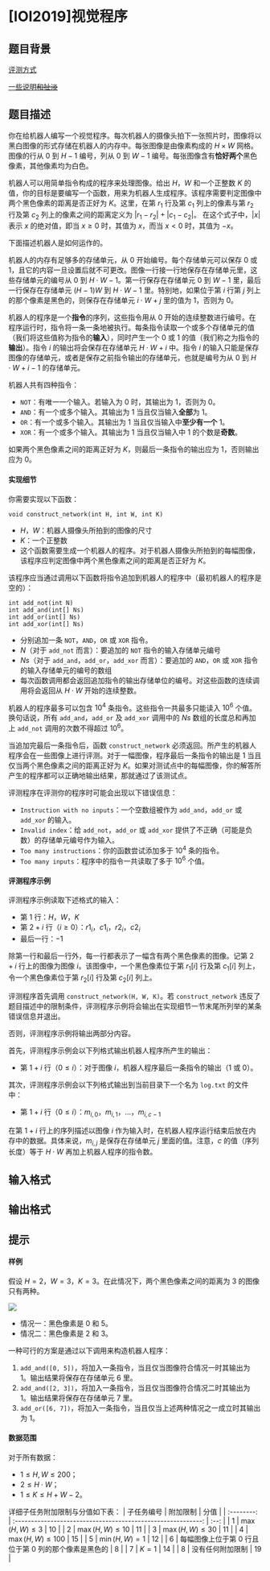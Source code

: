 # [IOI2019]视觉程序

## 题目背景

[评测方式](https://www.luogu.com.cn/paste/5z13bn4l)

[一些说明~~和扯淡~~](https://www.luogu.com.cn/paste/l6kcccs4)

## 题目描述

你在给机器人编写一个视觉程序。每次机器人的摄像头拍下一张照片时，图像将以黑白图像的形式存储在机器人的内存中。每张图像是由像素构成的 $H\times W$ 网格。图像的行从 $0$ 到 $H-1$ 编号，列从 $0$ 到 $W-1$ 编号。每张图像含有**恰好两个**黑色像素，其他像素均为白色。

机器人可以用简单指令构成的程序来处理图像。给出 $H$，$W$ 和一个正整数 $K$ 的值，你的目标是要编写一个函数，用来为机器人生成程序。该程序需要判定图像中两个黑色像素的距离是否正好为 $K$。这里，在第 $r_1$ 行及第 $c_1$ 列上的像素与第 $r_2$ 行及第 $c_2$ 列上的像素之间的距离定义为 $|r_1-r_2|+|c_1-c_2|$。 在这个式子中，$|x|$ 表示 $x$ 的绝对值，即当 $x\ge0$ 时，其值为 $x$，而当 $x<0$ 时，其值为 $-x$。

下面描述机器人是如何运作的。

机器人的内存有足够多的存储单元，从 $0$ 开始编号。每个存储单元可以保存 $0$ 或 $1$，且它的内容一旦设置后就不可更改。图像一行接一行地保存在存储单元里，这些存储单元的编号从 $0$ 到 $H\cdot W-1$。第一行保存在存储单元 $0$ 到 $W-1$ 里，最后一行保存在存储单元 $(H-1)W$ 到 $H\cdot W-1$ 里。特别地，如果位于第 $i$ 行第 $j$ 列上的那个像素是黑色的，则保存在存储单元 $i\cdot W+j$ 里的值为 $1$，否则为 $0$。

机器人的程序是一个**指令**的序列，这些指令用从 $0$ 开始的连续整数进行编号。在程序运行时，指令将一条一条地被执行。每条指令读取一个或多个存储单元的值（我们将这些值称为指令的**输入**），同时产生一个 $0$ 或 $1$ 的值（我们称之为指令的**输出**）。指令 $i$ 的输出将会保存在存储单元 $H\cdot W+i$ 中。指令 $i$ 的输入只能是保存图像的存储单元，或者是保存之前指令输出的存储单元，也就是编号为从 $0$ 到 $H\cdot W+i-1$ 的存储单元。

机器人共有四种指令：
- `NOT`：有唯一一个输入。若输入为 $0$ 时，其输出为 $1$，否则为 $0$。
- `AND`：有一个或多个输入。其输出为 $1$ 当且仅当输入**全部**为 $1$。
- `OR`：有一个或多个输入。其输出为 $1$ 当且仅当输入中**至少有一个** $1$。
- `XOR`：有一个或多个输入。其输出为 $1$ 当且仅当输入中 $1$ 的个数是**奇数**。

如果两个黑色像素之间的距离正好为 $K$，则最后一条指令的输出应为 $1$，否则输出应为 $0$。
#### 实现细节
你需要实现以下函数：
```plain
void construct_network(int H, int W, int K)
```
- $H$，$W$：机器人摄像头所拍到的图像的尺寸
- $K$：一个正整数
- 这个函数需要生成一个机器人的程序。对于机器人摄像头所拍到的每幅图像，该程序应判定图像中两个黑色像素之间的距离是否正好为 $K$。

该程序应当通过调用以下函数将指令追加到机器人的程序中（最初机器人的程序是空的）：
```plain
int add_not(int N)
int add_and(int[] Ns)
int add_or(int[] Ns)
int add_xor(int[] Ns)
```
- 分别追加一条 `NOT`，`AND`，`OR` 或 `XOR` 指令。
- $N$（对于 `add_not` 而言）：要追加的 `NOT` 指令的输入存储单元编号
- $Ns$（对于 `add_and`，`add_or`，`add_xor` 而言）：要追加的 `AND`，`OR` 或 `XOR` 指令的输入存储单元的编号的数组
- 每次函数调用都会返回追加指令的输出存储单位的编号。对这些函数的连续调用将会返回从 $H\cdot W$ 开始的连续整数。

机器人的程序最多可以包含 $10^4$ 条指令。这些指令一共最多只能读入 $10^6$ 个值。换句话说，所有 `add_and`，`add_or` 及 `add_xor` 调用中的 $Ns$ 数组的长度总和再加上 `add_not` 调用的次数不得超过 $10^6$。


当追加完最后一条指令后，函数 `construct_network` 必须返回。所产生的机器人程序会在一些图像上进行评测。对于一幅图像，程序最后一条指令的输出是 $1$ 当且仅当两个黑色像素之间的距离正好为 $K$。如果对测试点中的每幅图像，你的解答所产生的程序都可以正确地输出结果，那就通过了该测试点。

评测程序在评测你的程序时可能会出现以下错误信息：
- `Instruction with no inputs`：一个空数组被作为 `add_and`，`add_or` 或 `add_xor` 的输入。
- `Invalid index`：给 `add_not`，`add_or` 或 `add_xor` 提供了不正确（可能是负数）的存储单元编号作为输入。
- `Too many instructions`：你的函数尝试添加多于 $10^4$ 条的指令。
- `Too many inputs`：程序中的指令一共读取了多于 $10^6$ 个值。
#### 评测程序示例
评测程序示例读取下述格式的输入：
- 第 $1$ 行：$H$，$W$，$K$
- 第 $2+i$ 行（$i\ge0$）：$r1_i$，$c1_i$，$r2_i$，$c2_i$
- 最后一行：$-1$

除第一行和最后一行外，每一行都表示了一幅含有两个黑色像素的图像。记第 $2+i$ 行上的图像为图像 $i$。该图像中，一个黑色像素位于第 $r_1[i]$ 行及第 $c_1[i]$ 列上，令一个黑色像素位于第 $r_2[i]$ 行及第 $c_2[i]$ 列上。

评测程序首先调用 `construct_network(H, W, K)`。若 `construct_network` 违反了题目描述中的限制条件，评测程序示例将会输出在实现细节一节末尾所列举的某条错误信息并退出。

否则，评测程序示例将输出两部分内容。

首先，评测程序示例会以下列格式输出机器人程序所产生的输出：
- 第 $1+i$ 行（$0\le i$）：对于图像 $i$，机器人程序最后一条指令的输出（$1$ 或 $0$）。

其次，评测程序示例会以下列格式输出到当前目录下一个名为 `log.txt` 的文件中：
- 第 $1+i$ 行（$0\le i$）：$m_{i,0}$，$m_{i,1}$，$\dots$，$m_{i,c-1}$

在第 $1+i$ 行上的序列描述以图像 $i$ 作为输入时，在机器人程序运行结束后放在内存中的数据。具体来说，$m_{i,j}$ 是保存在存储单元 $j$ 里面的值。注意，$c$ 的值（序列长度）等于 $H\cdot W$ 再加上机器人程序的指令数。

## 输入格式



## 输出格式



## 提示

#### 样例
假设 $H=2$，$W=3$，$K=3$。在此情况下，两个黑色像素之间的距离为 $3$ 的图像只有两种。

![](https://cdn.luogu.com.cn/upload/image_hosting/9fec7n4k.png)

- 情况一：黑色像素是 $0$ 和 $5$。
- 情况二：黑色像素是 $2$ 和 $3$。

一种可行的方案是通过以下调用来构造机器人程序：
1. `add_and([0, 5])`，将加入一条指令，当且仅当图像符合情况一时其输出为 $1$。输出结果将保存在存储单元 $6$ 里。
1. `add_and([2, 3])`，将加入一条指令，当且仅当图像符合情况二时其输出为 $1$。输出结果将保存在存储单元 $7$ 里。
1. `add_or([6, 7])`，将加入一条指令，当且仅当上述两种情况之一成立时其输出为 $1$。
#### 数据范围
对于所有数据：
- $1\le H,W\le200$；
- $2\le H\cdot W$；
- $1\le K\le H+W-2$。

详细子任务附加限制与分值如下表：
| 子任务编号 |                           附加限制                           | 分值 |
| :--------: | :----------------------------------------------------------: | :--: |
|    $1$     |                     $\max(H,W) \le 3$                        | $10$ |
|    $2$     |                     $\max(H,W) \le 10$                       | $11$ |
|    $3$     |                     $\max(H,W) \le 30$                       | $11$ |
|    $4$     |                     $\max(H,W) \le 100$                      | $15$ |
|    $5$     |                       $\min(H,W) = 1$                        | $12$ |
|    $6$     |     每幅图像上位于第 $0$ 行且位于第 $0$ 列的那个像素是黑色的         | $8$ |
|    $7$     |                           $K = 1$                            | $14$ |
|    $8$     |                      没有任何附加限制                           | $19$ |
